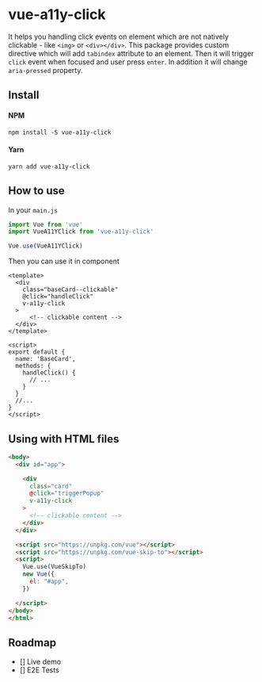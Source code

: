 # vue-a11y-click
It helps you handling click events on element which are not natively clickable - like `<img>` or `<div></div>`. This package provides custom directive which will add `tabindex` attribute to an element. Then it will trigger `click` event when focused and user press `enter`. In addition it will change `aria-pressed` property.



## Install
#### NPM
```shell
npm install -S vue-a11y-click
```

#### Yarn
```shell
yarn add vue-a11y-click
```

## How to use
In your `main.js`
```javascript
import Vue from 'vue'
import VueA11YClick from 'vue-a11y-click'

Vue.use(VueA11YClick)
```

Then you can use it in component
```vue
<template>
  <div 
    class="baseCard--clickable" 
    @click="handleClick" 
    v-a11y-click
  >
      <!-- clickable content -->
  </div>
</template>

<script>
export default {
  name: 'BaseCard',
  methods: {
    handleClick() {
      // ...
    }
  }
  //...
}
</script>
```

## Using with HTML files
```html
<body>
  <div id="app">

    <div 
      class="card" 
      @click="triggerPopup" 
      v-a11y-click
    >
      <!-- clickable content -->
    </div>
  </div>

  <script src="https://unpkg.com/vue"></script>
  <script src="https://unpkg.com/vue-skip-to"></script>
  <script>
    Vue.use(VueSkipTo)
    new Vue({
      el: "#app",
    })

  </script>
</body>
</html>
```

## Roadmap

- [] Live demo
- [] E2E Tests

